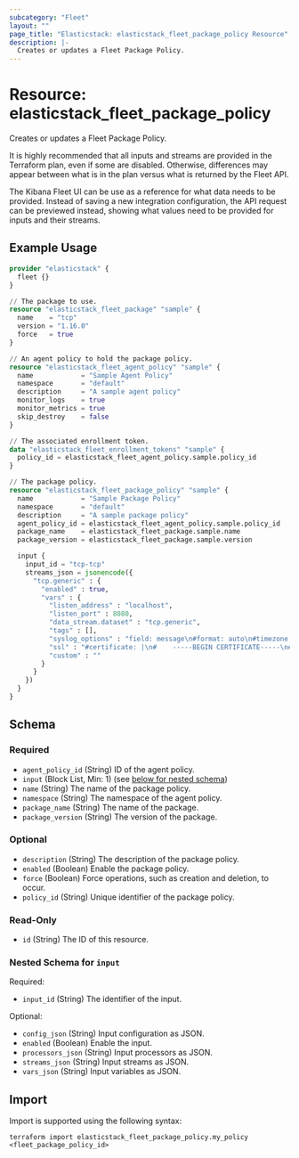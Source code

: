```yaml
---
subcategory: "Fleet"
layout: ""
page_title: "Elasticstack: elasticstack_fleet_package_policy Resource"
description: |-
  Creates or updates a Fleet Package Policy.
---
```


# Resource: elasticstack_fleet_package_policy

Creates or updates a Fleet Package Policy.

It is highly recommended that all inputs and streams are provided in the
Terraform plan, even if some are disabled. Otherwise, differences may appear
between what is in the plan versus what is returned by the Fleet API.

The Kibana Fleet UI can be use as a reference for what data needs to be provided.
Instead of saving a new integration configuration, the API request can be previewed
instead, showing what values need to be provided for inputs and their streams.

## Example Usage

```terraform
provider "elasticstack" {
  fleet {}
}

// The package to use.
resource "elasticstack_fleet_package" "sample" {
  name    = "tcp"
  version = "1.16.0"
  force   = true
}

// An agent policy to hold the package policy.
resource "elasticstack_fleet_agent_policy" "sample" {
  name            = "Sample Agent Policy"
  namespace       = "default"
  description     = "A sample agent policy"
  monitor_logs    = true
  monitor_metrics = true
  skip_destroy    = false
}

// The associated enrollment token.
data "elasticstack_fleet_enrollment_tokens" "sample" {
  policy_id = elasticstack_fleet_agent_policy.sample.policy_id
}

// The package policy.
resource "elasticstack_fleet_package_policy" "sample" {
  name            = "Sample Package Policy"
  namespace       = "default"
  description     = "A sample package policy"
  agent_policy_id = elasticstack_fleet_agent_policy.sample.policy_id
  package_name    = elasticstack_fleet_package.sample.name
  package_version = elasticstack_fleet_package.sample.version

  input {
    input_id = "tcp-tcp"
    streams_json = jsonencode({
      "tcp.generic" : {
        "enabled" : true,
        "vars" : {
          "listen_address" : "localhost",
          "listen_port" : 8080,
          "data_stream.dataset" : "tcp.generic",
          "tags" : [],
          "syslog_options" : "field: message\n#format: auto\n#timezone: Local\n",
          "ssl" : "#certificate: |\n#    -----BEGIN CERTIFICATE-----\n#    ...\n#    -----END CERTIFICATE-----\n#key: |\n#    -----BEGIN PRIVATE KEY-----\n#    ...\n#    -----END PRIVATE KEY-----\n",
          "custom" : ""
        }
      }
    })
  }
}
```

<!-- schema generated by tfplugindocs -->
## Schema

### Required

- `agent_policy_id` (String) ID of the agent policy.
- `input` (Block List, Min: 1) (see [below for nested schema](#nestedblock--input))
- `name` (String) The name of the package policy.
- `namespace` (String) The namespace of the agent policy.
- `package_name` (String) The name of the package.
- `package_version` (String) The version of the package.

### Optional

- `description` (String) The description of the package policy.
- `enabled` (Boolean) Enable the package policy.
- `force` (Boolean) Force operations, such as creation and deletion, to occur.
- `policy_id` (String) Unique identifier of the package policy.

### Read-Only

- `id` (String) The ID of this resource.

<a id="nestedblock--input"></a>
### Nested Schema for `input`

Required:

- `input_id` (String) The identifier of the input.

Optional:

- `config_json` (String) Input configuration as JSON.
- `enabled` (Boolean) Enable the input.
- `processors_json` (String) Input processors as JSON.
- `streams_json` (String) Input streams as JSON.
- `vars_json` (String) Input variables as JSON.

## Import

Import is supported using the following syntax:

```shell
terraform import elasticstack_fleet_package_policy.my_policy <fleet_package_policy_id>
```
